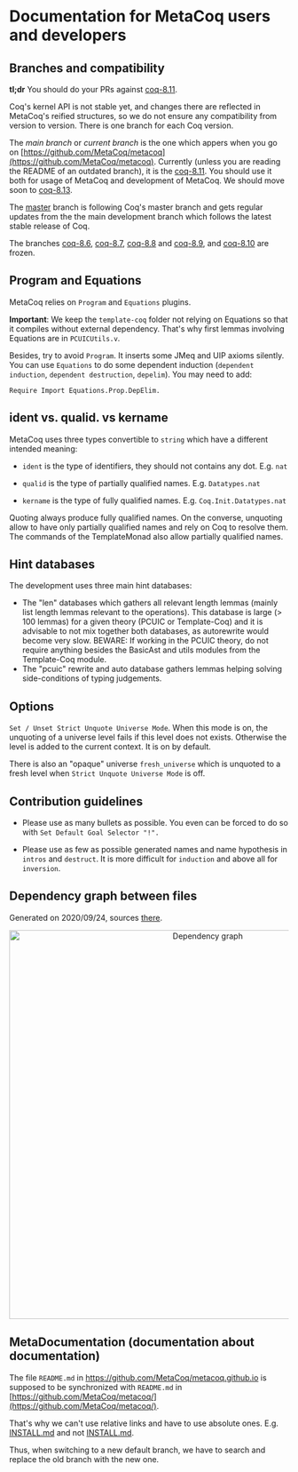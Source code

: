 # Documentation for MetaCoq users and developers

## Branches and compatibility

**tl;dr** You should do your PRs against [coq-8.11](https://github.com/MetaCoq/metacoq/tree/coq-8.11).


Coq's kernel API is not stable yet, and changes there are reflected in MetaCoq's reified structures,
so we do not ensure any compatibility from version to version. There is one branch for each Coq version.

The *main branch* or *current branch* is the one which appers when you go on
[https://github.com/MetaCoq/metacoq](https://github.com/MetaCoq/metacoq).
Currently (unless you are reading the README of an outdated branch),
it is the [coq-8.11](https://github.com/MetaCoq/metacoq/tree/coq-8.11).
You should use it both for usage of MetaCoq and development of MetaCoq.
We should move soon to [coq-8.13](https://github.com/MetaCoq/metacoq/tree/coq-8.12).

The [master](https://github.com/MetaCoq/metacoq/tree/master) branch is following Coq's master
branch and gets regular updates from the the main development branch which follows the latest
stable release of Coq.

<!-- The branch ... -->
<!-- gets backports from `coq-8.11` when possible. Both `coq-8.11` and `coq-8.10` have associated -->
<!-- "alpha"-quality `opam` packages. -->

The branches [coq-8.6](https://github.com/MetaCoq/metacoq/tree/coq-8.6),
[coq-8.7](https://github.com/MetaCoq/metacoq/tree/coq-8.7), [coq-8.8](https://github.com/MetaCoq/metacoq/tree/coq-8.8)
and [coq-8.9](https://github.com/MetaCoq/metacoq/tree/coq-8.9), and [coq-8.10](https://github.com/MetaCoq/metacoq/tree/coq-8.10) are frozen.



## Program and Equations

MetaCoq relies on `Program` and `Equations` plugins.

**Important**: We keep the `template-coq` folder not relying on Equations so that
it compiles without external dependency.
That's why first lemmas involving Equations are in `PCUICUtils.v`.

Besides, try to avoid `Program`. It inserts some JMeq and UIP axioms silently. You can
use `Equations` to do some dependent induction (`dependent induction`,
`dependent destruction`, `depelim`). You may need to add:
```
Require Import Equations.Prop.DepElim.
```



## ident vs. qualid. vs kername

MetaCoq uses three types convertible to `string` which have a different intended meaning:

- `ident` is the type of identifiers, they should not contains any dot.
  E.g. `nat`

- `qualid` is the type of partially qualified names.
  E.g. `Datatypes.nat`

- `kername` is the type of fully qualified names.
  E.g. `Coq.Init.Datatypes.nat`

Quoting always produce fully qualified names. On the converse, unquoting allow to
have only partially qualified names and rely on Coq to resolve them. The commands
of the TemplateMonad also allow partially qualified names.

## Hint databases

The development uses three main hint databases:

- The "len" databases which gathers all relevant length lemmas (mainly list length lemmas 
  relevant to the operations). This database is large (> 100 lemmas) for a given theory
  (PCUIC or Template-Coq) and it is advisable to not mix together both databases,
  as autorewrite would become very slow.
  BEWARE: If working in the PCUIC theory, do not require anything besides the BasicAst and utils modules from the Template-Coq module. 
- The "pcuic" rewrite and auto database gathers lemmas helping solving side-conditions 
  of typing judgements. 

## Options


`Set / Unset Strict Unquote Universe Mode`. When this mode is on,
the unquoting of a universe level fails if this level does not exists.
Otherwise the level is added to the current context. It is on by default.

There is also an "opaque" universe `fresh_universe` which is unquoted to
a fresh level when `Strict Unquote Universe Mode` is off.



## Contribution guidelines

- Please use as many bullets as possible.
  You even can be forced to do so with `Set Default Goal Selector "!".`

- Please use as few as possible generated names and name hypothesis in `intros`
  and `destruct`. It is more difficult for `induction` and above all for
  `inversion`.



## Dependency graph between files

Generated on 2020/09/24, sources [there](https://github.com/MetaCoq/metacoq/tree/coq-8.11/dependency-graph).

<center>
<img src="https://raw.githubusercontent.com/MetaCoq/metacoq.github.io/master/assets/depgraph-2020-09-24.png"
	 alt="Dependency graph" width="700px" display="inline"/>
</center>



## MetaDocumentation (documentation about documentation)

The file `README.md` in https://github.com/MetaCoq/metacoq.github.io is supposed to be synchronized with
`README.md` in [https://github.com/MetaCoq/metacoq/](https://github.com/MetaCoq/metacoq/).

That's why we can't use relative links and have to use absolute ones.
E.g. [INSTALL.md](https://github.com/MetaCoq/metacoq/tree/coq-8.11/INSTALL.md) and not [INSTALL.md](INSTALL.md).

Thus, when switching to a new default branch, we have to search and replace the old branch with the new one.
